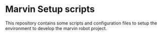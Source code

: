 # Marvin Setup scripts

This repository contains some scripts and configuration files to setup the environment to develop the marvin robot project.

